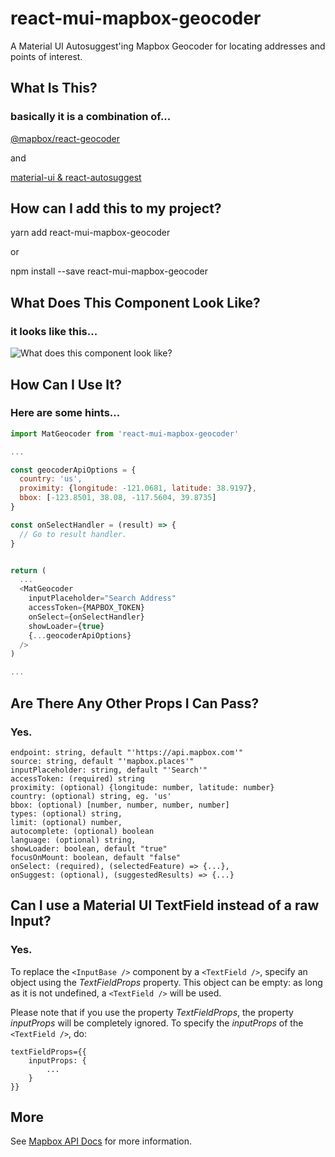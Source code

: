 # react-mui-mapbox-geocoder

A Material UI Autosuggest'ing Mapbox Geocoder for locating addresses and points of interest.

## What Is This?

### basically it is a combination of...

[@mapbox/react-geocoder](https://github.com/mapbox/react-geocoder)

and

[material-ui & react-autosuggest](https://material-ui.com/demos/autocomplete/#react-autosuggest)

## How can I add this to my project?

yarn add react-mui-mapbox-geocoder

or

npm install --save react-mui-mapbox-geocoder

## What Does This Component Look Like?

### it looks like this...

![What does this component look like?](https://raw.githubusercontent.com/wheredoesyourmindgo/react-mui-mapbox-geocoder/master/what-this-looks-like.gif)

## How Can I Use It?

### Here are some hints...

```javascript
import MatGeocoder from 'react-mui-mapbox-geocoder'

...

const geocoderApiOptions = {
  country: 'us',
  proximity: {longitude: -121.0681, latitude: 38.9197},
  bbox: [-123.8501, 38.08, -117.5604, 39.8735]
}

const onSelectHandler = (result) => {
  // Go to result handler.
}


return (
  ...
  <MatGeocoder
    inputPlaceholder="Search Address"
    accessToken={MAPBOX_TOKEN}
    onSelect={onSelectHandler}
    showLoader={true}
    {...geocoderApiOptions}
  />
)

...

```

## Are There Any Other Props I Can Pass?

### Yes.

    endpoint: string, default "'https://api.mapbox.com'"
    source: string, default "'mapbox.places'"
    inputPlaceholder: string, default "'Search'"
    accessToken: (required) string
    proximity: (optional) {longitude: number, latitude: number}
    country: (optional) string, eg. 'us'
    bbox: (optional) [number, number, number, number]
    types: (optional) string,
    limit: (optional) number,
    autocomplete: (optional) boolean
    language: (optional) string,
    showLoader: boolean, default "true"
    focusOnMount: boolean, default "false"
    onSelect: (required), (selectedFeature) => {...},
    onSuggest: (optional), (suggestedResults) => {...}

## Can I use a Material UI TextField instead of a raw Input?

### Yes.

To replace the `<InputBase />` component by a `<TextField />`, specify an object using the *TextFieldProps* property. This object can be empty: as long as it is not undefined, a `<TextField />` will be used.

Please note that if you use the property *TextFieldProps*, the property *inputProps* will be completely ignored. To specify the *inputProps* of the `<TextField />`, do:
```
textFieldProps={{
	inputProps: {
		...
	}	
}}
```

## More  

See [Mapbox API Docs](https://www.mapbox.com/api-documentation/#request-format) for more information.
